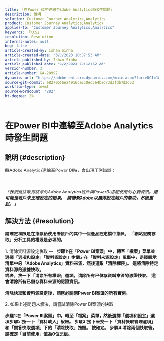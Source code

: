 ```yaml
---
title: 「在Power BI中連線至Adobe Analytics時發生問題」
description: 說明
solution: Customer Journey Analytics,Analytics
product: Customer Journey Analytics,Analytics
applies-to: "Customer Journey Analytics,Analytics"
keywords: 「KCS」
resolution: Resolution
internal-notes: null
bug: false
article-created-by: Ishan Sinha
article-created-date: "3/2/2023 10:07:53 AM"
article-published-by: Ishan Sinha
article-published-date: "3/2/2023 10:12:52 AM"
version-number: 2
article-number: KA-20997
dynamics-url: "https://adobe-ent.crm.dynamics.com/main.aspx?forceUCI=1&pagetype=entityrecord&etn=knowledgearticle&id=a0275516-e2b8-ed11-83fe-6045bd0065f9"
source-git-commit: e8270556ea4916ce5c0ed564b5c73d3fdb7d3d53
workflow-type: tm+mt
source-wordcount: '282'
ht-degree: 2%

---
```


# 在Power BI中連線至Adobe Analytics時發生問題

## 說明 {#description}

將Adobe Analytics連線至Power BI時，會出現下列錯誤：<br><br> <br><br>*「我們無法取得將您的Adobe Analytics帳戶與PowerBI搭配使用的必要資訊。<b>這可能是帳戶未正確設定的結果。  請聯繫Adobe以獲得設定帳戶的幫助，然後重試。」*

## 解決方法 {#resolution}

請確定權限是在指派給使用者帳戶的其中一個產品設定檔中指派。 「網站服務存取」分析工具的權限是必填的。<br> <br></b>1. 清除資料源設定快取 —  <b>
步驟1:在「Power BI案頭」中，轉至「檔案」菜單並選擇「選項和設定」「資料源設定」步驟2:在「資料來源設定」視窗中，選擇顯示清單中的「Adobe Analytics」資料來源，然後選取「清除權限」。 這將清除特定資料源的憑據快取。<br>
或者，按一下「清除所有權限」選項，清除所有已儲存資料來源的憑證快取。 這會清除所有已儲存資料來源的認證資訊。<br> <br>清除快取和資料源設定後，請務必關閉Power BI案頭的所有實例。<br> <br></b>2. 如果上述問題未解決，請嘗試清除Power BI案頭的快取<b><br> <br>步驟1:在「Power BI案頭」中，轉至「檔案」菜單，然後選擇「選項和設定」選項步驟2:按一下「資料載入」按鈕。
步驟3:接下來按一下「資料快取管理選項」和「問答快取選項」下的「清除快取」按鈕。 按確定。
步驟4:清除兩個快取後，請確定「目前使用」值為0位元組。<br>



